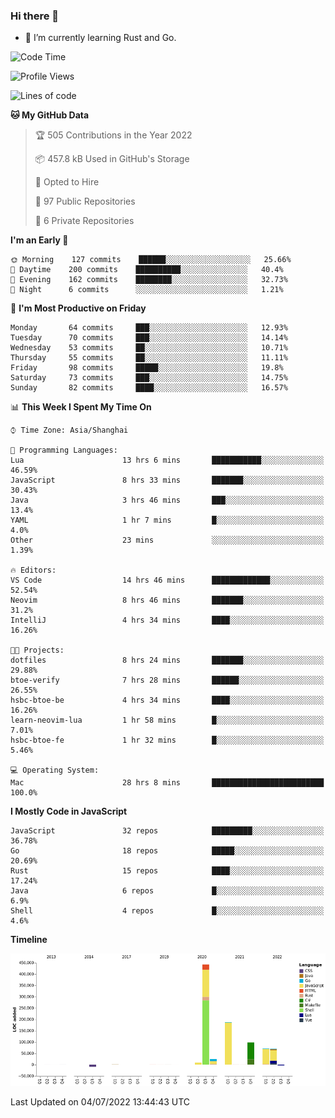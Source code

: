 ### Hi there 👋

- 🌱 I’m currently learning Rust and Go.

<!--START_SECTION:waka-->
![Code Time](http://img.shields.io/badge/Code%20Time-509%20hrs%203%20mins-blue)

![Profile Views](http://img.shields.io/badge/Profile%20Views-0-blue)

![Lines of code](https://img.shields.io/badge/From%20Hello%20World%20I%27ve%20Written-897%20Thousand%20lines%20of%20code-blue)

**🐱 My GitHub Data** 

> 🏆 505 Contributions in the Year 2022
 > 
> 📦 457.8 kB Used in GitHub's Storage 
 > 
> 💼 Opted to Hire
 > 
> 📜 97 Public Repositories 
 > 
> 🔑 6 Private Repositories  
 > 
**I'm an Early 🐤** 

```text
🌞 Morning    127 commits    ██████░░░░░░░░░░░░░░░░░░░   25.66% 
🌆 Daytime    200 commits    ██████████░░░░░░░░░░░░░░░   40.4% 
🌃 Evening    162 commits    ████████░░░░░░░░░░░░░░░░░   32.73% 
🌙 Night      6 commits      ░░░░░░░░░░░░░░░░░░░░░░░░░   1.21%

```
📅 **I'm Most Productive on Friday** 

```text
Monday       64 commits     ███░░░░░░░░░░░░░░░░░░░░░░   12.93% 
Tuesday      70 commits     ███░░░░░░░░░░░░░░░░░░░░░░   14.14% 
Wednesday    53 commits     ██░░░░░░░░░░░░░░░░░░░░░░░   10.71% 
Thursday     55 commits     ██░░░░░░░░░░░░░░░░░░░░░░░   11.11% 
Friday       98 commits     █████░░░░░░░░░░░░░░░░░░░░   19.8% 
Saturday     73 commits     ███░░░░░░░░░░░░░░░░░░░░░░   14.75% 
Sunday       82 commits     ████░░░░░░░░░░░░░░░░░░░░░   16.57%

```


📊 **This Week I Spent My Time On** 

```text
⌚︎ Time Zone: Asia/Shanghai

💬 Programming Languages: 
Lua                      13 hrs 6 mins       ███████████░░░░░░░░░░░░░░   46.59% 
JavaScript               8 hrs 33 mins       ███████░░░░░░░░░░░░░░░░░░   30.43% 
Java                     3 hrs 46 mins       ███░░░░░░░░░░░░░░░░░░░░░░   13.4% 
YAML                     1 hr 7 mins         █░░░░░░░░░░░░░░░░░░░░░░░░   4.0% 
Other                    23 mins             ░░░░░░░░░░░░░░░░░░░░░░░░░   1.39%

🔥 Editors: 
VS Code                  14 hrs 46 mins      █████████████░░░░░░░░░░░░   52.54% 
Neovim                   8 hrs 46 mins       ███████░░░░░░░░░░░░░░░░░░   31.2% 
IntelliJ                 4 hrs 34 mins       ████░░░░░░░░░░░░░░░░░░░░░   16.26%

🐱‍💻 Projects: 
dotfiles                 8 hrs 24 mins       ███████░░░░░░░░░░░░░░░░░░   29.88% 
btoe-verify              7 hrs 28 mins       ██████░░░░░░░░░░░░░░░░░░░   26.55% 
hsbc-btoe-be             4 hrs 34 mins       ████░░░░░░░░░░░░░░░░░░░░░   16.26% 
learn-neovim-lua         1 hr 58 mins        █░░░░░░░░░░░░░░░░░░░░░░░░   7.01% 
hsbc-btoe-fe             1 hr 32 mins        █░░░░░░░░░░░░░░░░░░░░░░░░   5.46%

💻 Operating System: 
Mac                      28 hrs 8 mins       █████████████████████████   100.0%

```

**I Mostly Code in JavaScript** 

```text
JavaScript               32 repos            █████████░░░░░░░░░░░░░░░░   36.78% 
Go                       18 repos            █████░░░░░░░░░░░░░░░░░░░░   20.69% 
Rust                     15 repos            ████░░░░░░░░░░░░░░░░░░░░░   17.24% 
Java                     6 repos             █░░░░░░░░░░░░░░░░░░░░░░░░   6.9% 
Shell                    4 repos             █░░░░░░░░░░░░░░░░░░░░░░░░   4.6%

```


**Timeline**

![Chart not found](https://raw.githubusercontent.com/elton/elton/main/charts/bar_graph.png) 


 Last Updated on 04/07/2022 13:44:43 UTC
<!--END_SECTION:waka-->

<!--
**elton/elton** is a ✨ _special_ ✨ repository because its `README.md` (this file) appears on your GitHub profile.

Here are some ideas to get you started:

- 🔭 I’m currently working on ...
- 🌱 I’m currently learning ...
- 👯 I’m looking to collaborate on ...
- 🤔 I’m looking for help with ...
- 💬 Ask me about ...
- 📫 How to reach me: ...
- 😄 Pronouns: ...
- ⚡ Fun fact: ...
-->
